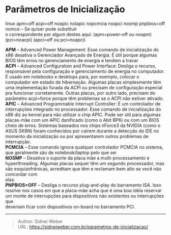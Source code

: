 # Parâmetros de Inicialização

linux apm=off acpi=off noapic nolapic nopcmcia noapci nosmp pnpbios=off nomce &#8211; Se quiser pode substituir  
o correspondente por algum destes aqui: (apm=power-off ou noapm) (pci=noacpi) (apci=off ou pci=noapci)

**APM** &#8211; Advanced Power Management: Esse comando de inicialização do x86 desativa o Gerenciador Avançado de Energia. É útil porque algumas BIOS têm erros no gerenciamento de energia e tendem a travar  
**ACPI** &#8211; Advanced Configuration and Power Interface: Desliga o recurso, responsável pela configuração e gerenciamento de energia no computador. É usado em notebooks e desktops para, por exemplo, colocar o computador em estado de hibernação. Algumas placas simplesmente têm uma implementação furada da ACPI ou precisam de configuração especial pra funcionar corretamente. Outras placas, por outro lado, precisam do parâmetro acpi=force porque têm problemas se o ACPI não estiver ativado.  
**APIC** &#8211; Advanced Programmable Interrupt Controller: É um controlador de interrupções integrado no processador. Esse comando de inicialização do x86 diz ao kernel para não utilizar o chip APIC. Pode ser útil para algumas placas-mãe com um APIC danificado (como o Abit BP6) ou com um BIOS cheio de erros. Sistemas baseados nos chips nForce3 da NVIDIA (como o ASUS SK8N) foram conhecidos por caírem durante a detecção do IDE no momento da inicialização ou por apresentarem outros problemas de interrupção.  
**PCMCIA** &#8211; Esse comando ignora qualquer controlador PCMCIA no sistema, que geralmente são de notebook/laptop pelo que sei  
**NOSMP** &#8211; Desativa o suporte da placa mãe a multi-processamento e hyperthreading. Algumas placas sequer têm um segundo processador, mas são esquizofrênicas, acreditam que têm e reclamam bem alto se você não concordar com  
elas.  
**PNPBIOS=OFF** &#8211; Desliga o recurso plug-and-play do barramento ISA. Isso resolve nos casos em que a placa-mãe acha que é uma boa idéia reservar um monte de interrupções para dispositivos não existentes ou interrupções que  
deveriam ficar com dispositivos on-board no barramento PCI.

---

> Author: Sidnei Weber  
> URL: https://sidneiweber.com.br/parametros-de-inicializacao/  


